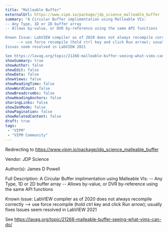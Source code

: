 ```yaml
---
title: "Malleable Buffer"
externalUrl: https://www.vipm.io/package/jdp_science_malleable_buffer
summary: "A Circular Buffer implimentation using Malleable VIs:
-- Any Type, 1D or 2D buffer array
-- Allows by-value, or DVR by-reference using the same API functions

Known Issue: LabVIEW compiler as of 2020 does not always recompile correctly
     --> use force recompile (hold ctrl key and click Run arrow); usually fixes
Issues seem resolved in LabVIEW 2021

See https://lavag.org/topic/21268-malleable-buffer-seeing-what-vims-can-do/."
showSummary: true
showAuthor: false
showEdit: false
showData: false
showViews: false
showReadingTime: false
showWordCount: false
showBreadcrumbs: false
showHeadingAnchors: false
sharingLinks: false
showZenMode: false
showPagination: false
showRelatedContent: false
draft: true
tags:
 - "VIPM"
 - "VIPM Community"
---
```


Redirecting to https://www.vipm.io/package/jdp_science_malleable_buffer

Vendor: JDP Science

Author(s): James D Powell
 
Full Description:
A Circular Buffer implimentation using Malleable VIs:
-- Any Type, 1D or 2D buffer array
-- Allows by-value, or DVR by-reference using the same API functions

Known Issue: LabVIEW compiler as of 2020 does not always recompile correctly
     --> use force recompile (hold ctrl key and click Run arrow); usually fixes
Issues seem resolved in LabVIEW 2021

See https://lavag.org/topic/21268-malleable-buffer-seeing-what-vims-can-do/
